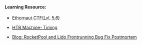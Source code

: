 #### Learning Resource:

  * [Ethernaut CTF(Lvl. 5,6)](https://ethernaut.openzeppelin.com/)

  * [HTB Machine- Timing](https://app.hackthebox.com/machines/421)
  
  * [Blog: RocketPool and Lido Frontrunning Bug Fix Postmortem](https://medium.com/immunefi/rocketpool-lido-frontrunning-bug-fix-postmortem-e701f26d7971)
